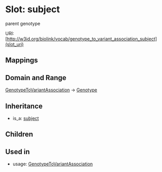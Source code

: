 # Slot: subject


parent genotype

URI: [http://w3id.org/biolink/vocab/genotype_to_variant_association_subject](slot_uri)
## Mappings

## Domain and Range

[GenotypeToVariantAssociation](GenotypeToVariantAssociation.md) -> [Genotype](Genotype.md)
## Inheritance

 *  is_a: [subject](subject.md)
## Children

## Used in

 *  usage: [GenotypeToVariantAssociation](GenotypeToVariantAssociation.md)
